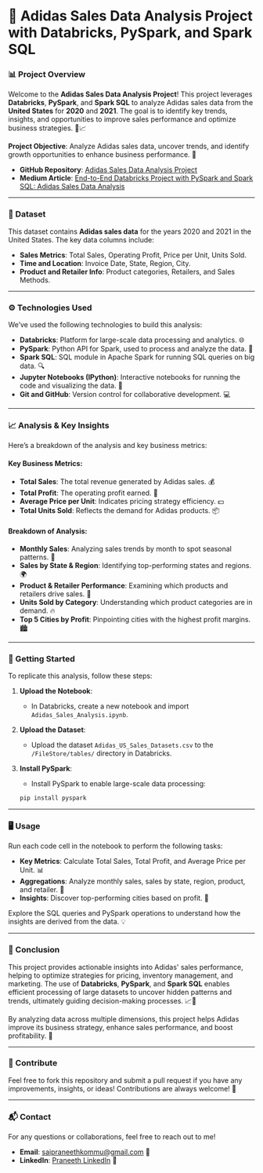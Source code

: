 # 🚀 Adidas Sales Data Analysis Project with Databricks, PySpark, and Spark SQL

### 📊 Project Overview

Welcome to the **Adidas Sales Data Analysis Project**! This project leverages **Databricks**, **PySpark**, and **Spark SQL** to analyze Adidas sales data from the **United States** for **2020** and **2021**. The goal is to identify key trends, insights, and opportunities to improve sales performance and optimize business strategies. 💼📈

**Project Objective**: Analyze Adidas sales data, uncover trends, and identify growth opportunities to enhance business performance. 🚀

- **GitHub Repository**: [Adidas Sales Data Analysis Project](https://github.com/saipraneethkommu/Adidas-Data-Analysis-Project)
- **Medium Article**: [End-to-End Databricks Project with PySpark and Spark SQL: Adidas Sales Data Analysis](https://medium.com/@saipraneethkommu/end-to-end-databricks-project-with-pyspark-and-spark-sql-adidas-sales-data-analysis-3bb6646e0988)

---

### 📂 Dataset

This dataset contains **Adidas sales data** for the years 2020 and 2021 in the United States. The key data columns include:
- **Sales Metrics**: Total Sales, Operating Profit, Price per Unit, Units Sold.
- **Time and Location**: Invoice Date, State, Region, City.
- **Product and Retailer Info**: Product categories, Retailers, and Sales Methods.

---

### ⚙️ Technologies Used

We’ve used the following technologies to build this analysis:

- **Databricks**: Platform for large-scale data processing and analytics. 🌐
- **PySpark**: Python API for Spark, used to process and analyze the data. 🐍
- **Spark SQL**: SQL module in Apache Spark for running SQL queries on big data. 🔍
- **Jupyter Notebooks (IPython)**: Interactive notebooks for running the code and visualizing the data. 📒
- **Git and GitHub**: Version control for collaborative development. 💻

---

### 📈 Analysis & Key Insights

Here’s a breakdown of the analysis and key business metrics:

#### **Key Business Metrics**:
- **Total Sales**: The total revenue generated by Adidas sales. 💰
- **Total Profit**: The operating profit earned. 💸
- **Average Price per Unit**: Indicates pricing strategy efficiency. 💵
- **Total Units Sold**: Reflects the demand for Adidas products. 📦

#### **Breakdown of Analysis**:
- **Monthly Sales**: Analyzing sales trends by month to spot seasonal patterns. 📅
- **Sales by State & Region**: Identifying top-performing states and regions. 🌍
- **Product & Retailer Performance**: Examining which products and retailers drive sales. 🏪
- **Units Sold by Category**: Understanding which product categories are in demand. 🔥
- **Top 5 Cities by Profit**: Pinpointing cities with the highest profit margins. 🏙️

---

### 🚀 Getting Started

To replicate this analysis, follow these steps:

1. **Upload the Notebook**:
   - In Databricks, create a new notebook and import `Adidas_Sales_Analysis.ipynb`.

2. **Upload the Dataset**:
   - Upload the dataset `Adidas_US_Sales_Datasets.csv` to the `/FileStore/tables/` directory in Databricks.

3. **Install PySpark**:
   - Install PySpark to enable large-scale data processing:
   ```bash
   pip install pyspark

---

### 🖥️ Usage
Run each code cell in the notebook to perform the following tasks:

- **Key Metrics**: Calculate Total Sales, Total Profit, and Average Price per Unit. 📊
- **Aggregations**: Analyze monthly sales, sales by state, region, product, and retailer. 🔢
- **Insights**: Discover top-performing cities based on profit. 🏅

Explore the SQL queries and PySpark operations to understand how the insights are derived from the data. 💡

---

### 🏁 Conclusion
This project provides actionable insights into Adidas' sales performance, helping to optimize strategies for pricing, inventory management, and marketing. The use of **Databricks**, **PySpark**, and **Spark SQL** enables efficient processing of large datasets to uncover hidden patterns and trends, ultimately guiding decision-making processes. 📈💼

By analyzing data across multiple dimensions, this project helps Adidas improve its business strategy, enhance sales performance, and boost profitability. 🌟

---

### 📣 Contribute
Feel free to fork this repository and submit a pull request if you have any improvements, insights, or ideas! Contributions are always welcome! 🤝

---

### 📬 Contact
For any questions or collaborations, feel free to reach out to me!

- **Email**: saipraneethkommu@gmail.com 📧
- **LinkedIn**: [Praneeth LinkedIn](https://www.linkedin.com/in/saipraneethkommu/) 🔗
